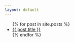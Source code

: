```yaml
---
layout: default
---
```


<ul>
	{% for post in site.posts %}
		<li>
			<a href="{{ site.baseurl }}{{ post.url }}">{{ post.title }}</a>
		</li>
	{% endfor %}
</ul>

